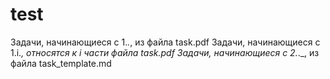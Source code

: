 # test
Задачи, начинающиеся с 1._._, из файла task.pdf
Задачи, начинающиеся с 1.i._, относятся к i части файла task.pdf
Задачи, начинающиеся с 2._._, из файла task_template.md
